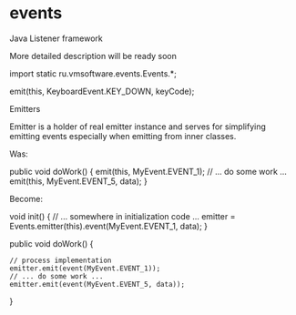 events
======

Java Listener framework

More detailed description will be ready soon

import static ru.vmsoftware.events.Events.*;

emit(this, KeyboardEvent.KEY_DOWN, keyCode);


Emitters

Emitter is a holder of real emitter instance and serves
for simplifying emitting events especially when emitting from inner classes.

Was:

  public void doWork() {
    emit(this, MyEvent.EVENT_1);
    // ... do some work ...
    emit(this, MyEvent.EVENT_5, data);
  }

Become:

  void init() {
    // ... somewhere in initialization code ...
    emitter = Events.emitter(this).event(MyEvent.EVENT_1, data);
  }

  public void doWork() {

    // process implementation
    emitter.emit(event(MyEvent.EVENT_1));
    // ... do some work ...
    emitter.emit(event(MyEvent.EVENT_5, data));
  }